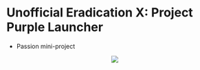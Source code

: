 # Unofficial Eradication X: Project Purple Launcher

- Passion mini-project

<p align="center">
  <img src="https://i.imgur.com/lMGgtFt.png">
</p>
